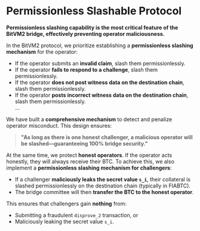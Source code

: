 # Permissionless Slashable Protocol

**Permissionless slashing capability is the most critical feature of the BitVM2 bridge, effectively preventing operator maliciousness.**

In the BitVM2 protocol, we prioritize establishing a **permissionless slashing mechanism** for the operator:

* If the operator submits an **invalid claim**, slash them permissionlessly.
* If the operator **fails to respond to a challenge**, slash them permissionlessly.
* If the operator **does not post witness data on the destination chain**, slash them permissionlessly.
* If the operator **posts incorrect witness data on the destination chain**, slash them permissionlessly.\
  ...

We have built a **comprehensive mechanism** to detect and penalize operator misconduct. This design ensures:

> **"As long as there is one honest challenger, a malicious operator will be slashed—guaranteeing 100% bridge security."**

At the same time, we protect **honest operators**. If the operator acts honestly, they will always receive their BTC. To achieve this, we also implement a **permissionless slashing mechanism for challengers**:

* If a challenger **maliciously leaks the secret value `s_i`**, their collateral is slashed permissionlessly on the destination chain (typically in FIABTC).
* The bridge committee will then **transfer the BTC to the honest operator**.

This ensures that challengers gain **nothing** from:

* Submitting a fraudulent `disprove_2` transaction, or
* Maliciously leaking the secret value `s_i`.
